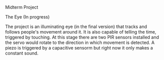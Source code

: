 Midterm Project

The Eye (In progress)

The project is an illuminating eye (in the final version) that tracks and follows people's movement around it. It is also capable of telling the time, triggered by touching.
At this stage there are two PIR sensors installed and the servo would rotate to the direction in which movement is detected. A piezo is triggered by a capacitive sensorm but right now it only makes a constant sound.

